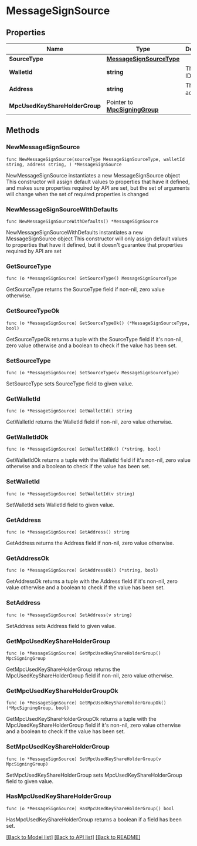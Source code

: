 # MessageSignSource

## Properties

Name | Type | Description | Notes
------------ | ------------- | ------------- | -------------
**SourceType** | [**MessageSignSourceType**](MessageSignSourceType.md) |  | 
**WalletId** | **string** | The wallet ID. | 
**Address** | **string** | The wallet address. | 
**MpcUsedKeyShareHolderGroup** | Pointer to [**MpcSigningGroup**](MpcSigningGroup.md) |  | [optional] 

## Methods

### NewMessageSignSource

`func NewMessageSignSource(sourceType MessageSignSourceType, walletId string, address string, ) *MessageSignSource`

NewMessageSignSource instantiates a new MessageSignSource object
This constructor will assign default values to properties that have it defined,
and makes sure properties required by API are set, but the set of arguments
will change when the set of required properties is changed

### NewMessageSignSourceWithDefaults

`func NewMessageSignSourceWithDefaults() *MessageSignSource`

NewMessageSignSourceWithDefaults instantiates a new MessageSignSource object
This constructor will only assign default values to properties that have it defined,
but it doesn't guarantee that properties required by API are set

### GetSourceType

`func (o *MessageSignSource) GetSourceType() MessageSignSourceType`

GetSourceType returns the SourceType field if non-nil, zero value otherwise.

### GetSourceTypeOk

`func (o *MessageSignSource) GetSourceTypeOk() (*MessageSignSourceType, bool)`

GetSourceTypeOk returns a tuple with the SourceType field if it's non-nil, zero value otherwise
and a boolean to check if the value has been set.

### SetSourceType

`func (o *MessageSignSource) SetSourceType(v MessageSignSourceType)`

SetSourceType sets SourceType field to given value.


### GetWalletId

`func (o *MessageSignSource) GetWalletId() string`

GetWalletId returns the WalletId field if non-nil, zero value otherwise.

### GetWalletIdOk

`func (o *MessageSignSource) GetWalletIdOk() (*string, bool)`

GetWalletIdOk returns a tuple with the WalletId field if it's non-nil, zero value otherwise
and a boolean to check if the value has been set.

### SetWalletId

`func (o *MessageSignSource) SetWalletId(v string)`

SetWalletId sets WalletId field to given value.


### GetAddress

`func (o *MessageSignSource) GetAddress() string`

GetAddress returns the Address field if non-nil, zero value otherwise.

### GetAddressOk

`func (o *MessageSignSource) GetAddressOk() (*string, bool)`

GetAddressOk returns a tuple with the Address field if it's non-nil, zero value otherwise
and a boolean to check if the value has been set.

### SetAddress

`func (o *MessageSignSource) SetAddress(v string)`

SetAddress sets Address field to given value.


### GetMpcUsedKeyShareHolderGroup

`func (o *MessageSignSource) GetMpcUsedKeyShareHolderGroup() MpcSigningGroup`

GetMpcUsedKeyShareHolderGroup returns the MpcUsedKeyShareHolderGroup field if non-nil, zero value otherwise.

### GetMpcUsedKeyShareHolderGroupOk

`func (o *MessageSignSource) GetMpcUsedKeyShareHolderGroupOk() (*MpcSigningGroup, bool)`

GetMpcUsedKeyShareHolderGroupOk returns a tuple with the MpcUsedKeyShareHolderGroup field if it's non-nil, zero value otherwise
and a boolean to check if the value has been set.

### SetMpcUsedKeyShareHolderGroup

`func (o *MessageSignSource) SetMpcUsedKeyShareHolderGroup(v MpcSigningGroup)`

SetMpcUsedKeyShareHolderGroup sets MpcUsedKeyShareHolderGroup field to given value.

### HasMpcUsedKeyShareHolderGroup

`func (o *MessageSignSource) HasMpcUsedKeyShareHolderGroup() bool`

HasMpcUsedKeyShareHolderGroup returns a boolean if a field has been set.


[[Back to Model list]](../README.md#documentation-for-models) [[Back to API list]](../README.md#documentation-for-api-endpoints) [[Back to README]](../README.md)


